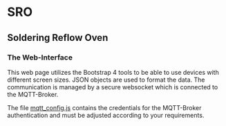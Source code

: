# SRO
## Soldering Reflow Oven

### The Web-Interface

This web page utilizes the Bootstrap 4 tools to be able to use devices with different screen sizes. JSON objects are used to format the data. The communication is managed by a secure websocket which is connected to the MQTT-Broker.

The file [mqtt_config.js](/js/mqtt_config.js) contains the credentials for the MQTT-Broker authentication and must be adjusted according to your requirements.
